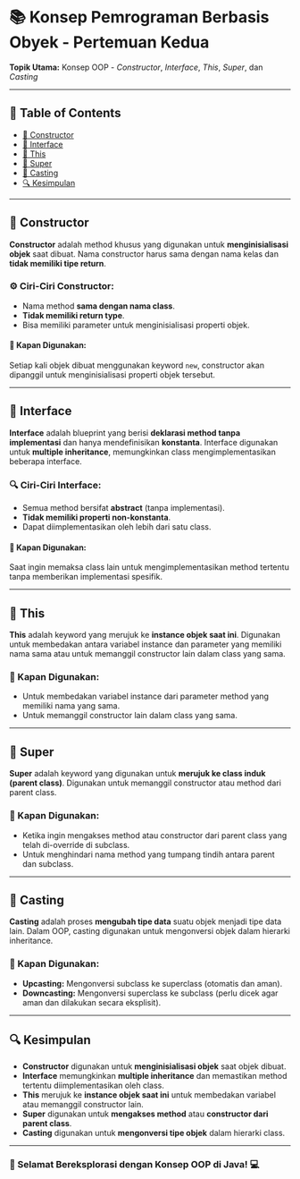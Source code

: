 # 📚 Konsep Pemrograman Berbasis Obyek - Pertemuan Kedua

**Topik Utama:** Konsep OOP - *Constructor*, *Interface*, *This*, *Super*, dan *Casting*

---

## 📑 Table of Contents
- [🔨 Constructor](#constructor)
- [📝 Interface](#interface)
- [🔑 This](#this)
- [🧭 Super](#super)
- [🎯 Casting](#casting)
- [🔍 Kesimpulan](#kesimpulan)

---

## 🔨 Constructor
**Constructor** adalah method khusus yang digunakan untuk **menginisialisasi objek** saat dibuat. Nama constructor harus sama dengan nama kelas dan **tidak memiliki tipe return**.

### ⚙️ Ciri-Ciri Constructor:
- Nama method **sama dengan nama class**.
- **Tidak memiliki return type**.
- Bisa memiliki parameter untuk menginisialisasi properti objek.

#### 📌 Kapan Digunakan:
Setiap kali objek dibuat menggunakan keyword `new`, constructor akan dipanggil untuk menginisialisasi properti objek tersebut.

---

## 📝 Interface
**Interface** adalah blueprint yang berisi **deklarasi method tanpa implementasi** dan hanya mendefinisikan **konstanta**. Interface digunakan untuk **multiple inheritance**, memungkinkan class mengimplementasikan beberapa interface.

### 🔍 Ciri-Ciri Interface:
- Semua method bersifat **abstract** (tanpa implementasi).
- **Tidak memiliki properti non-konstanta**.
- Dapat diimplementasikan oleh lebih dari satu class.

#### 📌 Kapan Digunakan:
Saat ingin memaksa class lain untuk mengimplementasikan method tertentu tanpa memberikan implementasi spesifik.

---

## 🔑 This
**This** adalah keyword yang merujuk ke **instance objek saat ini**. Digunakan untuk membedakan antara variabel instance dan parameter yang memiliki nama sama atau untuk memanggil constructor lain dalam class yang sama.

### 📌 Kapan Digunakan:
- Untuk membedakan variabel instance dari parameter method yang memiliki nama yang sama.
- Untuk memanggil constructor lain dalam class yang sama.

---

## 🧭 Super
**Super** adalah keyword yang digunakan untuk **merujuk ke class induk (parent class)**. Digunakan untuk memanggil constructor atau method dari parent class.

### 📌 Kapan Digunakan:
- Ketika ingin mengakses method atau constructor dari parent class yang telah di-override di subclass.
- Untuk menghindari nama method yang tumpang tindih antara parent dan subclass.

---

## 🎯 Casting
**Casting** adalah proses **mengubah tipe data** suatu objek menjadi tipe data lain. Dalam OOP, casting digunakan untuk mengonversi objek dalam hierarki inheritance.

### 📌 Kapan Digunakan:
- **Upcasting:** Mengonversi subclass ke superclass (otomatis dan aman).
- **Downcasting:** Mengonversi superclass ke subclass (perlu dicek agar aman dan dilakukan secara eksplisit).

---

## 🔍 Kesimpulan
- **Constructor** digunakan untuk **menginisialisasi objek** saat objek dibuat.
- **Interface** memungkinkan **multiple inheritance** dan memastikan method tertentu diimplementasikan oleh class.
- **This** merujuk ke **instance objek saat ini** untuk membedakan variabel atau memanggil constructor lain.
- **Super** digunakan untuk **mengakses method** atau **constructor dari parent class**.
- **Casting** digunakan untuk **mengonversi tipe objek** dalam hierarki class.

---

### 🚀 Selamat Bereksplorasi dengan Konsep OOP di Java! 💻
